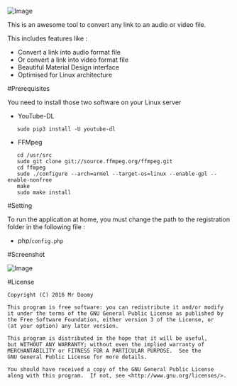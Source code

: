 ![Image](https://raw.githubusercontent.com/MrDoomy/Link2Media/master/dev/images/link2media.png)

This is an awesome tool to convert any link to an audio or video file.

This includes features like :
- Convert a link into audio format file
- Or convert a link into video format file
- Beautiful Material Design interface
- Optimised for Linux architecture

#Prerequisites

You need to install those two software on your Linux server

- YouTube-DL

```shell
   sudo pip3 install -U youtube-dl
```

- FFMpeg

```shell
   cd /usr/src
   sudo git clone git://source.ffmpeg.org/ffmpeg.git
   cd ffmpeg
   sudo ./configure --arch=armel --target-os=linux --enable-gpl --enable-nonfree
   make
   sudo make install
```

#Setting

To run the application at home, you must change the path to the registration folder in the following file :
- php/`config.php`

#Screenshot

![Image](https://raw.githubusercontent.com/MrDoomy/Link2Media/master/dev/screenshots/computer_small.png)

#License

    Copyright (C) 2016 Mr Doomy

    This program is free software: you can redistribute it and/or modify
    it under the terms of the GNU General Public License as published by
    the Free Software Foundation, either version 3 of the License, or
    (at your option) any later version.

    This program is distributed in the hope that it will be useful,
    but WITHOUT ANY WARRANTY; without even the implied warranty of
    MERCHANTABILITY or FITNESS FOR A PARTICULAR PURPOSE.  See the
    GNU General Public License for more details.

    You should have received a copy of the GNU General Public License
    along with this program.  If not, see <http://www.gnu.org/licenses/>.
